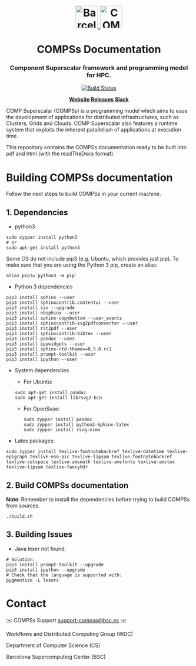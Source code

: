 <!-- LOGOS AND HEADER -->
<h1 align="center">
  <br>
  <a href="https://www.bsc.es/">
    <img src="source/Logos/bsc_280.png" alt="Barcelona Supercomputing Center" height="60px">
  </a>
  <a href="https://www.bsc.es/research-and-development/software-and-apps/software-list/comp-superscalar/">
    <img src="source/Logos/logo_compss.png" alt="COMP Superscalar" height="60px">
  </a>
  <br>
  <br>
  COMPSs Documentation
  <br>
</h1>

<h3 align="center">Component Superscalar framework and programming model for HPC.</h3>
<p align="center">
  <a href='http://bscgrid05.bsc.es/jenkins/job/COMPSs_Framework-Docker_testing'>
    <img src='http://bscgrid05.bsc.es/jenkins/job/COMPSs_Framework-Docker_testing/badge/icon'
         alt="Build Status">
  </a>
</p>

<p align="center"><b>
    <a href="https://www.bsc.es/research-and-development/software-and-apps/software-list/comp-superscalar/">Website</a>
    <a href="https://github.com/bsc-wdc/compss/releasess">Releases</a>
    <a href="https://bit.ly/bsc-wdc-community">Slack</a>
</b></p>

COMP Superscalar (COMPSs) is a programming model which aims to ease the development
of applications for distributed infrastructures, such as Clusters, Grids and Clouds.
COMP Superscalar also features a runtime system that exploits the inherent parallelism
of applications at execution time.

This repository contains the COMPSs documentation ready to be built into
pdf and html (with the readTheDocs format).


<!-- SECTIONS -->

<!-- BUILDING COMPSS -->
# Building COMPSs documentation

Follow the next steps to build COMPSs in your current machine.

## 1. Dependencies

* python3

```
sudo zypper install python3
# or
sudo apt-get install python3
```


Some OS do not include pip3 (e.g. Ubuntu, which provides just pip).
To make sure that you are using the Python 3 pip, create an alias:

```
alias pip3=`python3 -m pip`
```

* Python 3 dependencies
```
pip3 install sphinx --user
pip3 install sphinxcontrib.contentui --user
pip3 install six --upgrade
pip3 install nbsphinx --user
pip3 install sphinx-copybutton --user_events
pip3 install sphinxcontrib-svg2pdfconverter --user
pip3 install rst2pdf --user
pip3 install sphinxcontrib-bibtex --user
pip3 install pandoc --user
pip3 install ipywidgets --user
pip3 install sphinx-rtd-theme==0.5.0.rc1
pip3 install prompt-toolkit --user
pip3 install ipython --user
```

* System dependencies

  * For Ubuntu:

  ```
  sudo apt-get install pandoc
  sudo apt-get install librsvg2-bin
  ```
  * For OpenSuse:

    ```
    sudo zypper install pandoc
    sudo zypper install python3-Sphinx-latex
    sudo zypper install rsvg-view
    ```

* Latex packages:

```
sudo zypper install texlive-footnotebackref texlive-datetime texlive-epigraph texlive-eso-pic texlive-lipsum texlive-footnotebackref texlive-setspace texlive-amsmath texlive-amsfonts texlive-amstex texlive-lipsum texlive-fancyhdr
```


## 2. Build COMPSs documentation

**Note**: Remember to install the dependencies before trying to build COMPSs
 from sources.

```
./build.sh
```

## 3. Building Issues

* Java lexer not found.

```
# Solution:
pip3 install prompt-toolkit --upgrade
pip3 install ipython --upgrade
# Check that the language is supported with:
pygmentize -L lexers
```

<!-- CONTACT -->
# Contact

:envelope: COMPSs Support <support-compss@bsc.es> :envelope:

Workflows and Distributed Computing Group (WDC)

Department of Computer Science (CS)

Barcelona Supercomputing Center (BSC)


<!-- LINKS -->
[1]: http://compss.bsc.es
